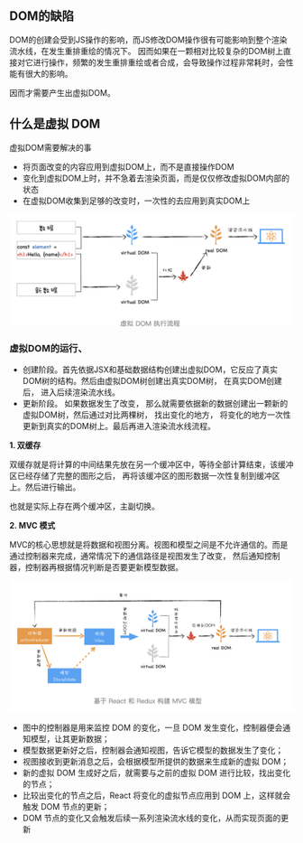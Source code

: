 
## DOM的缺陷

DOM的创建会受到JS操作的影响，而JS修改DOM操作很有可能影响到整个渲染流水线，在发生重排重绘的情况下。 因而如果在一颗相对比较复杂的DOM树上直接对它进行操作，频繁的发生重排重绘或者合成，会导致操作过程非常耗时，会性能有很大的影响。

因而才需要产生出虚拟DOM。

## 什么是虚拟 DOM

虚拟DOM需要解决的事

- 将页面改变的内容应用到虚拟DOM上，而不是直接操作DOM
- 变化到虚拟DOM上时，并不急着去渲染页面，而是仅仅修改虚拟DOM内部的状态
- 在虚拟DOM收集到足够的改变时，一次性的去应用到真实DOM上

![](https://raw.githubusercontent.com/SilverCoin0214/XavierCoinPic/main/image/%08js/202302021517877.png)

### 虚拟DOM的运行、
- 创建阶段。首先依据JSX和基础数据结构创建出虚拟DOM，它反应了真实DOM树的结构。然后由虚拟DOM树创建出真实DOM树， 在真实DOM创建后， 进入后续渲染流水线。
- 更新阶段。 如果数据发生了改变， 那么就需要依据新的数据创建出一颗新的虚拟DOM树，然后通过对比两棵树， 找出变化的地方， 将变化的地方一次性更新到真实的DOM树上。最后再进入渲染流水线流程。


**1. 双缓存**

双缓存就是将计算的中间结果先放在另一个缓冲区中，等待全部计算结束，该缓冲区已经存储了完整的图形之后， 再将该缓冲区的图形数据一次性复制到缓冲区上。然后进行输出。

也就是实际上存在两个缓冲区，主副切换。

**2. MVC 模式**

MVC的核心思想就是将数据和视图分离。视图和模型之间是不允许通信的。而是通过控制器来完成，通常情况下的通信路径是视图发生了改变， 然后通知控制器，控制器再根据情况判断是否要更新模型数据。

![](https://raw.githubusercontent.com/SilverCoin0214/XavierCoinPic/main/image/%08js/202302021548896.png)

-   图中的控制器是用来监控 DOM 的变化，一旦 DOM 发生变化，控制器便会通知模型，让其更新数据；
-   模型数据更新好之后，控制器会通知视图，告诉它模型的数据发生了变化；
-   视图接收到更新消息之后，会根据模型所提供的数据来生成新的虚拟 DOM；
-   新的虚拟 DOM 生成好之后，就需要与之前的虚拟 DOM 进行比较，找出变化的节点；
-   比较出变化的节点之后，React 将变化的虚拟节点应用到 DOM 上，这样就会触发 DOM 节点的更新；
-   DOM 节点的变化又会触发后续一系列渲染流水线的变化，从而实现页面的更新



